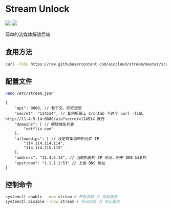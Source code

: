 # Stream Unlock
[![](https://img.shields.io/badge/Telegram-Group-blue)](https://t.me/aioCloud) [![](https://img.shields.io/badge/Telegram-Channel-green)](https://t.me/aioCloud_channel) 

简单的流媒体解锁后端

## 食用方法
```bash
curl -fsSL https://raw.githubusercontent.com/aiocloud/stream/master/scripts/cloud/kickstart.sh | bash
```

## 配置文件
```bash
nano /etc/stream.json
```

```jsonc
{
    "api": 8888, // 看下文，好好想想
    "secret": "114514", // 其他机器上 Crontab 下这个 curl -fsSL http://11.4.5.14:8888/aio?secret=114514 就行
    "domains": [ // 解锁域名列表
        "netflix.com"
    ],
    "allowedips": [ // 设定两条自带的允许 IP
        "114.114.114.114",
        "114.114.115.115"
    ],
    "address": "11.4.5.14", // 当前机器的 IP 地址，用于 DNS 回复的
    "upstream": "1.1.1.1:53" // 上游 DNS 地址
}
```

## 控制命令
```bash
systemctl enable --now stream # 开启自启 并 启动服务
systemctl disable --now stream # 关闭自启 兵 停止服务
```
